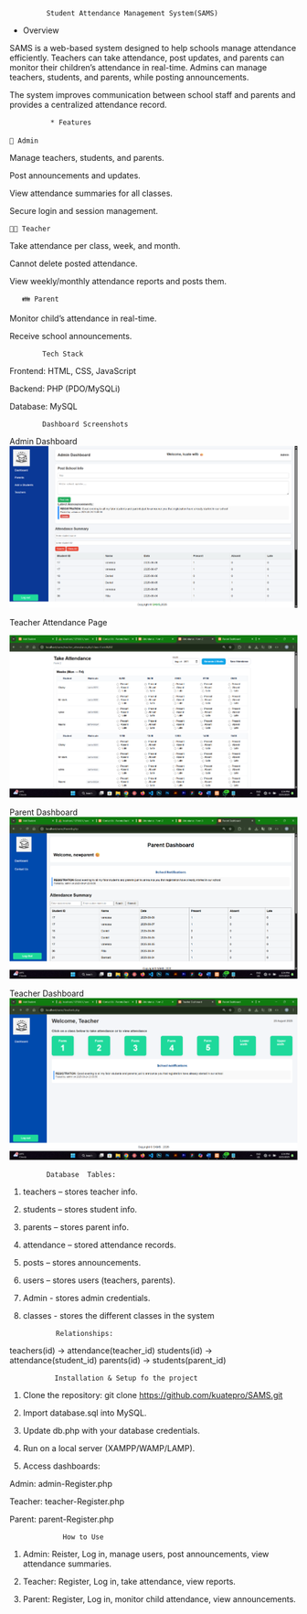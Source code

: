              
             Student Attendance Management System(SAMS)

* Overview

SAMS is a web-based system designed to help schools manage attendance efficiently. Teachers can take attendance, post updates, and parents can monitor their children’s attendance in real-time. Admins can manage teachers, students, and parents, while posting announcements.

The system improves communication between school staff and parents and provides a centralized attendance record.


              * Features

    🥸 Admin

Manage teachers, students, and parents.

Post announcements and updates.

View attendance summaries for all classes.

Secure login and session management.


    👩‍🏫 Teacher

Take attendance per class, week, and month.

Cannot delete posted attendance.

View weekly/monthly attendance reports and posts them.

 
       👪 Parent

Monitor child’s attendance in real-time.

Receive school announcements.

            Tech Stack

Frontend: HTML, CSS, JavaScript

Backend: PHP (PDO/MySQLi)

Database: MySQL

            Dashboard Screenshots

Admin Dashboard
![Admin dashboard](<img/admin dashboard.png>)



Teacher Attendance Page

![teacher take attendance page](<img/class attendance dahboard.png>)



Parent Dashboard
![Parent dashboard](<img/parent dashboard.png>)

Teacher Dashboard
![teacher dashboard](<img/teacher dashboard.png>)




             Database  Tables:

1. teachers – stores teacher info.

2. students – stores student info.

3. parents – stores parent info.

4. attendance – stored attendance records.

5. posts – stores announcements.

6. users – stores users (teachers,  parents).

7. Admin - stores admin credentials.

8. classes - stores the different classes in the system

               Relationships:

teachers(id) → attendance(teacher_id)
students(id) → attendance(student_id)
parents(id) → students(parent_id)

               Installation & Setup fo the project

1. Clone the repository: git clone <https://github.com/kuatepro/SAMS.git>

2. Import database.sql into MySQL.

3. Update db.php with your database credentials.

4. Run on a local server (XAMPP/WAMP/LAMP).

5. Access dashboards:

Admin: admin-Register.php

Teacher: teacher-Register.php

Parent: parent-Register.php

                 How to Use

1. Admin: Reister, Log in, manage users, post announcements, view attendance summaries.


2. Teacher: Register, Log in, take attendance, view reports.


3. Parent: Register, Log in, monitor child attendance, view announcements.



